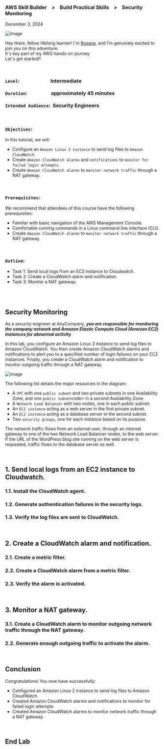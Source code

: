 <h3>AWS Skill Builder &nbsp;&nbsp; > &nbsp;&nbsp; Build Practical Skills &nbsp;&nbsp; > &nbsp;&nbsp;  Security Monitoring</h3>
<p>December 3, 2024<br></p>

![image](https://github.com/user-attachments/assets/33e98c97-5be7-40a2-8101-82d8f1773a84)

<p>Hey there, fellow lifelong learner! I´m <a href="https://www.linkedin.com/in/rosanafssantos/">Rosana</a>, and I’m genuinely excited to join you on this adventure.<br>
It´s key part of my AWS hands-on journey.<br>
Let´s get started!!</p>

<br>
<h3><code>Level</code>:&nbsp;&nbsp;&nbsp;&nbsp;&nbsp;&nbsp;&nbsp;&nbsp;&nbsp;&nbsp;&nbsp;&nbsp;&nbsp;&nbsp;&nbsp;&nbsp;&nbsp;&nbsp;&nbsp;&nbsp;&nbsp;&nbsp;&nbsp;&nbsp;&nbsp;&nbsp;Intermediate<br><br>
<code>Duration</code>:&nbsp;&nbsp;&nbsp;&nbsp;&nbsp;&nbsp;&nbsp;&nbsp;&nbsp;&nbsp;&nbsp;&nbsp;&nbsp;&nbsp;&nbsp;&nbsp;&nbsp;&nbsp;&nbsp;&nbsp;approximately 45 minutes<br><br>
<code>Intended Audience</code>:&nbsp;&nbsp;Security Engineers</h3>

<br>
<h3><code>Objectives</code>:</h3>
In this tutorial, we will:
<ul style="list-style-type:square">
    <li>Configure an <code>Amazon Linux 2 instance</code> to send log files to <code>Amazon CloudWatch</code>.</li>
    <li>Create <code>Amazon CloudWatch alarms</code> and <code>notifications</code> to <code>monitor for failed login attempts</code>.</li>
    <li>Create <code>Amazon CloudWatch alarms</code> to <code>monitor network traffic</code> through a NAT gateway.</li>
</ul>

<br>
<h3><code>Prerequisites</code>:</h3>
We recommend that attendees of this course have the following prerequisites:
<ul style="list-style-type:square">
    <li>Familiar with basic navigation of the AWS Management Console.</li>
    <li>Comfortable running commands in a Linux command line interface (CLI).</li>
    <li>Create <code>Amazon CloudWatch alarms</code> to <code>monitor network traffic</code> through a NAT gateway.</li>
</ul>

<br>
<h3><code>Outline</code>:</h3>
<ul style="list-style-type:square">
    <li>Task 1: Send local logs from an EC2 instance to Cloudwatch.</li>
    <li>Task 2: Create a CloudWatch alarm and notification.</li>
    <li>Task 3: Monitor a NAT gateway.</li>
</ul>

<br>
<br>

<h2>Security Monitoring</h2>
<p>As a security engineer at AnyCompany, <em><strong>you are responsible for monitoring the company network and Amazon Elastic Compute Cloud (Amazon EC2) instances for abnormal activity</strong></em>.<br>

In this lab, you configure an Amazon Linux 2 instance to send log files to Amazon CloudWatch. You then create Amazon CloudWatch alarms and notifications to alert you to a specified number of login failures on your EC2 instances. Finally, you create a CloudWatch alarm and notification to monitor outgoing traffic through a NAT gateway.</p>

![image](https://github.com/user-attachments/assets/1b71d3f1-d162-41b8-ade7-03a09905d6b8)

The following list details the major resources in the diagram:
<ul style="list-style-type:square">
    <li>A <code>VPC</code> with one <code>public subnet</code> and two private subnets in one Availability Zone, and one <code>public subnet</code>code> in a second Availability Zone.</li>
    <li>A <code>Network Load Balancer</code> with two nodes, one in each public subnet.</li>
    <li>An <code>EC2 instance</code> acting as a web server in the first private subnet.</li>
    <li>An <code>EC2 instance</code> acting as a database server in the second subnet.</li>
    <li>Two <code>security groups</code>, one for each instance based on its purpose.</li>
</ul>

<p>The network traffic flows from an external user, through an internet gateway to one of the two Network Load Balancer nodes, to the web server. If the URL of the WordPress blog site running on the web server is requested, traffic flows to the database server as well.</p>


<br>
<h2>1. Send local logs from an EC2 instance to Cloudwatch.</h2>
<h3>1.1. Install the CloudWatch agent.</h3>
<h3>1.2. Generate authentication failures in the security logs.</h3>
<h3>1.3. Verify the log files are sent to CloudWatch.</h3>

<br>
<h2>2. Create a CloudWatch alarm and notification.</h2>
<h3>2.1. Create a metric filter.</h3>
<h3>2.2. Create a CloudWatch alarm from a metric filter.</h3>
<h3>2.3. Verify the alarm is activated.</h3>

<br>
<h2>3. Monitor a NAT gateway.</h2>
<h3>3.1. Create a CloudWatch alarm to monitor outgoing network traffic through the NAT gateway.</h3>
<h3>2.2. Generate enough outgoing traffic to activate the alarm.</h3>

<br>
<h2>Conclusion</h2>
<p>Congratulations! You now have successfully:</p>
<ul style="list-style-type:square">
    <li>Configured an Amazon Linux 2 instance to send log files to Amazon CloudWatch.</li>
    <li>Created Amazon CloudWatch alarms and notifications to monitor for failed login attempts</li>
    <li>Created Amazon CloudWatch alarms to monitor network traffic through a NAT gateway.</li>
</ul>

<br>
<h2>End Lab</h2>


